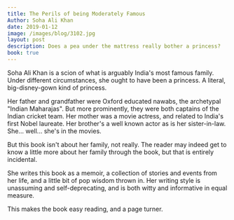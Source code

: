 ```yaml
---
title: The Perils of being Moderately Famous
Author: Soha Ali Khan
date: 2019-01-12
image: /images/blog/3102.jpg
layout: post
description: Does a pea under the mattress really bother a princess?
book: true
---
```


Soha Ali Khan is a scion of what is arguably India's most famous family. Under different circumstances, she ought to have been a princess. A literal, big-disney-gown kind of princess.

Her father and grandfather were Oxford educated nawabs, the archetypal "Indian Maharajas". But more prominently, they were both captains of the Indian cricket team. Her mother was a movie actress, and related to India's first Nobel laureate. Her brother's a well known actor as is her sister-in-law. She... well... she's in the movies.

But this book isn't about her family, not really. The reader may indeed get to know a little more about her family through the book, but that is entirely incidental.

She writes this book as a memoir, a collection of stories and events from her life, and a little bit of pop wisdom thrown in. Her writing style is unassuming and self-deprecating, and is both witty and informative in equal measure.

This makes the book easy reading, and a page turner.
